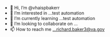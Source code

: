 - 👋 Hi, I’m @vhaispbakerr
- 👀 I’m interested in ...test automation
- 🌱 I’m currently learning ...test automation
- 💞️ I’m looking to collaborate on ...
- 📫 How to reach me ...richard.baker3@va.gov

<!---
vhaispbakerr/vhaispbakerr is a ✨ special ✨ repository because its `README.md` (this file) appears on your GitHub profile.
You can click the Preview link to take a look at your changes.
--->
